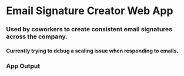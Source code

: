 # Email Signature Creator Web App 

### Used by coworkers to create consistent email signatures across the company.


#### Currently trying to debug a scaling issue when responding to emails. 


### App Output 
 
